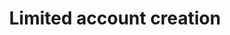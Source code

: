 ---
category: Admin stories
extra:
- background:
  - (D)DoS attackers can register many users and upload large files
  - As attackers can bypass the (client-side) `scrypt` key derivation, it is cheap
    to register users
  - Captchas could be an option, however, it is questionable how effective they are.
    Furthermore they are bad for UI and accessibility. Captchas are [discussed for
    Mastodon](https://github.com/mastodon/mastodon/issues/877)
  - Another idea is to allow only invited participants to register, see
  - Alternatively, we can enable admin onboarding
title: Limited account creation
what: prevent malicious users from registering many accounts to bypass the storage
  quotas
who: administrator with limited disk space
why: I can continue to provide a public service for honest users
---